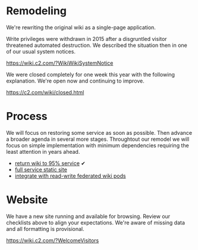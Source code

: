# Remodeling
We're rewriting the original wiki as a single-page application.

Write privileges were withdrawn in 2015 after a disgruntled visitor threatened automated destruction.
We described the situation then in one of our usual system notices.

https://wiki.c2.com/?WikiWikiSystemNotice

We were closed completely for one week this year with the following explanation. We're open now and continuing to improve.

https://c2.com/wiki/closed.html

# Process
We will focus on restoring some service as soon as possible. Then advance a broader agenda in several more stages.
Throughtout our remodel we will focus on simple implementation with minimum dependencies
requiring the least attention in years ahead.

- [return wiki to 95% service](https://github.com/WardCunningham/remodeling/issues/1) ✔︎
- [full service static site](https://github.com/WardCunningham/remodeling/issues/2)
- [integrate with read-write federated wiki pods](https://github.com/WardCunningham/remodeling/issues/3)

# Website
We have a new site running and available for browsing.
Review our checklists above to align your expectations.
We're aware of missing data and all formatting is provisional.

https://wiki.c2.com/?WelcomeVisitors
